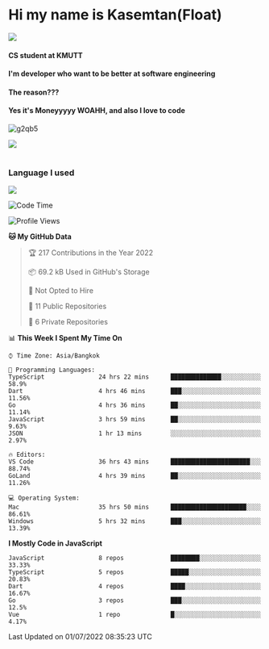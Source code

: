 # Hi my name is Kasemtan(Float)
![](https://64.media.tumblr.com/9c2a8f831efe8da556ffbf89cebb52c9/b86c1ab833a37e32-93/s1280x1920/d000dc22f75df64be2bc150f5fa69c4f6df6bb07.gifv)
#### CS student at KMUTT
#### I'm developer who want to be better at software engineering
#### The reason???
#### Yes it's Moneyyyyy WOAHH, and also I love to code
![g2qb5](https://user-images.githubusercontent.com/69688279/175812510-9235eaf7-72f7-40d3-b163-56efa9aa5c6b.gif)


[![](https://github-readme-stats.vercel.app/api?username=FloatKasemtan&show_icons=true&theme=nightowl)]()
#
### Language I used
[![](https://github-readme-stats.vercel.app/api/top-langs/?username=FloatKasemtan&layout=compact&theme=nightowl)]()
<!--START_SECTION:waka-->
![Code Time](http://img.shields.io/badge/Code%20Time-541%20hrs%2055%20mins-blue)

![Profile Views](http://img.shields.io/badge/Profile%20Views-11-blue)

**🐱 My GitHub Data** 

> 🏆 217 Contributions in the Year 2022
 > 
> 📦 69.2 kB Used in GitHub's Storage 
 > 
> 🚫 Not Opted to Hire
 > 
> 📜 11 Public Repositories 
 > 
> 🔑 6 Private Repositories  
 > 
📊 **This Week I Spent My Time On** 

```text
⌚︎ Time Zone: Asia/Bangkok

💬 Programming Languages: 
TypeScript               24 hrs 22 mins      ██████████████░░░░░░░░░░░   58.9% 
Dart                     4 hrs 46 mins       ███░░░░░░░░░░░░░░░░░░░░░░   11.56% 
Go                       4 hrs 36 mins       ██░░░░░░░░░░░░░░░░░░░░░░░   11.14% 
JavaScript               3 hrs 59 mins       ██░░░░░░░░░░░░░░░░░░░░░░░   9.63% 
JSON                     1 hr 13 mins        ░░░░░░░░░░░░░░░░░░░░░░░░░   2.97%

🔥 Editors: 
VS Code                  36 hrs 43 mins      ██████████████████████░░░   88.74% 
GoLand                   4 hrs 39 mins       ██░░░░░░░░░░░░░░░░░░░░░░░   11.26%

💻 Operating System: 
Mac                      35 hrs 50 mins      █████████████████████░░░░   86.61% 
Windows                  5 hrs 32 mins       ███░░░░░░░░░░░░░░░░░░░░░░   13.39%

```

**I Mostly Code in JavaScript** 

```text
JavaScript               8 repos             ████████░░░░░░░░░░░░░░░░░   33.33% 
TypeScript               5 repos             █████░░░░░░░░░░░░░░░░░░░░   20.83% 
Dart                     4 repos             ████░░░░░░░░░░░░░░░░░░░░░   16.67% 
Go                       3 repos             ███░░░░░░░░░░░░░░░░░░░░░░   12.5% 
Vue                      1 repo              █░░░░░░░░░░░░░░░░░░░░░░░░   4.17%

```



 Last Updated on 01/07/2022 08:35:23 UTC
<!--END_SECTION:waka-->
<!--
**FloatKasemtan/FloatKasemtan** is a ✨ _special_ ✨ repository because its `README.md` (this file) appears on your GitHub profile.

Here are some ideas to get you started:

- 🔭 I’m currently working on ...
- 🌱 I’m currently learning ...
- 👯 I’m looking to collaborate on ...
- 🤔 I’m looking for help with ...
- 💬 Ask me about ...
- 📫 How to reach me: ...
- 😄 Pronouns: ...
- ⚡ Fun fact: ...
-->
